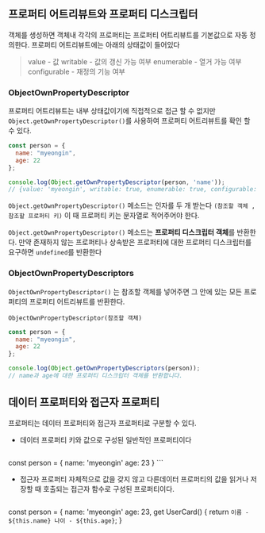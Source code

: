 ## 프로퍼티 어트리뷰트와 프로퍼티 디스크립터
객체를 생성하면 객체내 각각의 프로퍼티는 프로퍼티 어트리뷰트를 기본값으로 자동 정의한다.
프로퍼티 어트리뷰트에는 아래의 상태값이 들어있다

>value - 값
writable - 값의 갱신 가능 여부
enumerable - 열거 가능 여부
configurable - 재정의 기능 여부

### ObjectOwnPropertyDescriptor
프로퍼티 어트리뷰트는 내부 상태값이기에 직접적으로 접근 할 수 없지만 `Object.getOwnPropertyDescriptor()`를 사용하여 프로퍼티 어트리뷰트를 확인 할 수 있다.

```js
const person = {
  name: "myeongin",
  age: 22
};

console.log(Object.getOwnPropertyDescriptor(person, 'name'));
// {value: 'myeongin', writable: true, enumerable: true, configurable: true}
```

`Object.getOwnPropertyDescriptor()` 메소드는 인자를 두 개 받는다
`(참조할 객체 , 참조할 프로퍼티 키)` 이 때 프로퍼티 키는 문자열로 적어주어야 한다.

`Object.getOwnPropertyDescriptor()` 메소드는 **프로퍼티 디스크립터 객체**를 반환한다.
만약 존재하지 않는 프로퍼티나 상속받은 프로퍼티에 대한 프로퍼티 디스크립터를 요구하면 `undefined`를 반환한다

### ObjectOwnPropertyDescriptors
`ObjectOwnPropertyDescriptor()` 는 참조할 객체를 넣어주면 그 안에 있는
모든 프로퍼티의 프로퍼티 어트리뷰트를 반환한다.

`ObjectOwnPropertyDescriptor(참조할 객체)`
```js
const person = {
  name: "myeongin",
  age: 22
};

console.log(Object.getOwnPropertyDescriptors(person));
// name과 age에 대한 프로퍼티 디스크립터 객체를 반환합니다.
```

## 데이터 프로퍼티와 접근자 프로퍼티
프로퍼티는 데이터 프로퍼티와 접근자 프로퍼티로 구분할 수 있다.
- 데이터 프로퍼티
   키와 값으로 구성된 일반적인 프로퍼티이다
   ```js
const person = {
      name: 'myeongin'
      age: 23
}
     ```
     
- 접근자 프로퍼티
  자체적으로 값을 갖지 않고 다른데이터 프로퍼티의 값을 읽거나 저장할 때 호출되는
  접근자 함수로 구성된 프로퍼티이다.
  ```js
const person = {
      name: 'myeongin'
      age: 23,
      get UserCard() {
        return `이름 - ${this.name} 나이 - ${this.age}`;
      }
   ```